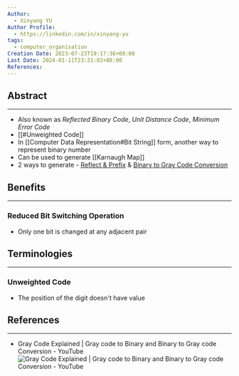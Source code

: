 ```yaml
---
Author:
  - Xinyang YU
Author Profile:
  - https://linkedin.com/in/xinyang-yu
tags:
  - computer_organisation
Creation Date: 2023-07-23T19:17:36+08:00
Last Date: 2024-01-11T23:31:02+08:00
References: 
---
```

## Abstract
---
- Also known as *Reflected Binary Code*, *Unit Distance Code*, *Minimum Error Code*
- [[#Unweighted Code]]
- In [[Computer Data Representation#Bit String]] form, another way to represent binary number 
- Can be used to generate [[Karnaugh Map]]
- 2 ways to generate - [Reflect & Prefix](https://youtu.be/jOCTDgmFlGs?t=78) & [Binary to Gray Code Conversion](https://www.youtube.com/watch?v=cF-Q5j7RUEw)


## Benefits
---
### Reduced Bit Switching Operation
- Only one bit is changed at any adjacent pair 

## Terminologies
---
### Unweighted Code
- The position of the digit doesn't have value


## References
---
- Gray Code Explained | Gray code to Binary and Binary to Gray code Conversion - YouTube
![Gray Code Explained | Gray code to Binary and Binary to Gray code Conversion - YouTube](https://youtu.be/MsMkiTcc_w0?si=XiXhoSeMIdjoWnlt)